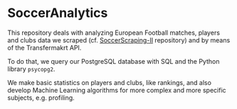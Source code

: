 # SoccerAnalytics

This repository deals with analyzing European Football matches, players and clubs data we scraped (cf. [SoccerScraping-II](doc:https://github.com/thomaSLBY/SoccerScraping-II) repository) and by means of the Transfermakrt API.

To do that, we query our PostgreSQL database with SQL and the Python library `psycopg2`.

We make basic statistics on players and clubs, like rankings, and also develop Machine Learning algorithms for more complex and more specific subjects, e.g. profiling.